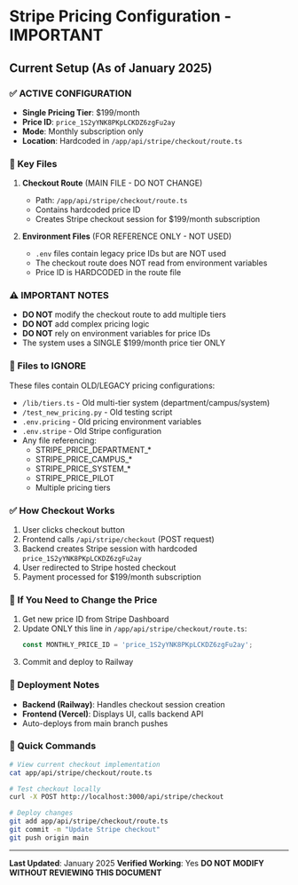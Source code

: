 # Stripe Pricing Configuration - IMPORTANT

## Current Setup (As of January 2025)

### ✅ ACTIVE CONFIGURATION
- **Single Pricing Tier**: $199/month
- **Price ID**: `price_1S2yYNK8PKpLCKDZ6zgFu2ay`
- **Mode**: Monthly subscription only
- **Location**: Hardcoded in `/app/api/stripe/checkout/route.ts`

### 📍 Key Files
1. **Checkout Route** (MAIN FILE - DO NOT CHANGE)
   - Path: `/app/api/stripe/checkout/route.ts`
   - Contains hardcoded price ID
   - Creates Stripe checkout session for $199/month subscription

2. **Environment Files** (FOR REFERENCE ONLY - NOT USED)
   - `.env` files contain legacy price IDs but are NOT used
   - The checkout route does NOT read from environment variables
   - Price ID is HARDCODED in the route file

### ⚠️ IMPORTANT NOTES
- **DO NOT** modify the checkout route to add multiple tiers
- **DO NOT** add complex pricing logic
- **DO NOT** rely on environment variables for price IDs
- The system uses a SINGLE $199/month price tier ONLY

### 🚫 Files to IGNORE
These files contain OLD/LEGACY pricing configurations:
- `/lib/tiers.ts` - Old multi-tier system (department/campus/system)
- `/test_new_pricing.py` - Old testing script
- `.env.pricing` - Old pricing environment variables
- `.env.stripe` - Old Stripe configuration
- Any file referencing:
  - STRIPE_PRICE_DEPARTMENT_*
  - STRIPE_PRICE_CAMPUS_*
  - STRIPE_PRICE_SYSTEM_*
  - STRIPE_PRICE_PILOT
  - Multiple pricing tiers

### ✅ How Checkout Works
1. User clicks checkout button
2. Frontend calls `/api/stripe/checkout` (POST request)
3. Backend creates Stripe session with hardcoded `price_1S2yYNK8PKpLCKDZ6zgFu2ay`
4. User redirected to Stripe hosted checkout
5. Payment processed for $199/month subscription

### 🔧 If You Need to Change the Price
1. Get new price ID from Stripe Dashboard
2. Update ONLY this line in `/app/api/stripe/checkout/route.ts`:
   ```typescript
   const MONTHLY_PRICE_ID = 'price_1S2yYNK8PKpLCKDZ6zgFu2ay';
   ```
3. Commit and deploy to Railway

### 📝 Deployment Notes
- **Backend (Railway)**: Handles checkout session creation
- **Frontend (Vercel)**: Displays UI, calls backend API
- Auto-deploys from main branch pushes

### 🎯 Quick Commands
```bash
# View current checkout implementation
cat app/api/stripe/checkout/route.ts

# Test checkout locally
curl -X POST http://localhost:3000/api/stripe/checkout

# Deploy changes
git add app/api/stripe/checkout/route.ts
git commit -m "Update Stripe checkout"
git push origin main
```

---
**Last Updated**: January 2025
**Verified Working**: Yes
**DO NOT MODIFY WITHOUT REVIEWING THIS DOCUMENT**